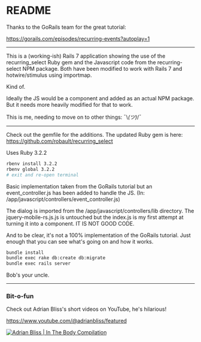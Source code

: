 # README

Thanks to the GoRails team for the great tutorial:

https://gorails.com/episodes/recurring-events?autoplay=1

---

This is a (working-ish) Rails 7 application showing the use of the recurring_select Ruby gem and the Javascript code from the recurring-select NPM package. Both have been modified to work with Rails 7 and hotwire/stimulus using importmap.

Kind of. 

Ideally the JS would be a component and added as an actual NPM package. But it needs more heavily modified for that to work. 

This is me, needing to move on to other things: ¯\\_(ツ)_/¯

---
Check out the gemfile for the additions. The updated Ruby gem is here:
https://github.com/robault/recurring_select

Uses Ruby 3.2.2

```bash
rbenv install 3.2.2
rbenv global 3.2.2
# exit and re-open terminal
```

Basic implementation taken from the GoRails tutorial but an event_controller.js has been added to handle the JS. (In: /app/javascript/controllers/event_controller.js)

The dialog is imported from the /app/javascript/controllers/lib directory. The jquery-mobile-rs.js.js is untouched but the index.js is my first attempt at turning it into a component. IT IS NOT GOOD CODE.  

And to be clear, it's not a 100% implementation of the GoRails tutorial. Just enough that you can see what's going on and how it works.

```bash
bundle install
bundle exec rake db:create db:migrate
bundle exec rails server
```

Bob's your uncle.

---

### Bit-o-fun

Check out Adrian Bliss's short videos on YouTube, he's hilarious!

https://www.youtube.com/@adrianbliss/featured

[![Adrian Bliss | In The Body Compilation](https://pbs.twimg.com/ext_tw_video_thumb/1543693544308834305/pu/img/-ZpJi5XOw2ExzHT6.jpg)](https://www.youtube.com/watch?v=6XzRCYfpjvE)
